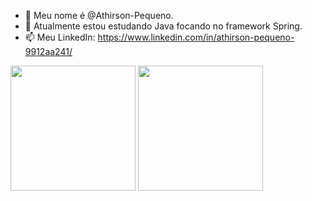 - 👋 Meu nome é @Athirson-Pequeno.
- 🌱 Atualmente estou estudando Java focando no framework Spring.
- 📫 Meu LinkedIn: https://www.linkedin.com/in/athirson-pequeno-9912aa241/



<img src="https://github-readme-stats.vercel.app/api/top-langs/?username=Athirson-Pequeno&hide=html&layout=compact&theme=tokyonight" height="200"/>
<img src="https://github-readme-stats.vercel.app/api?username=Athirson-Pequeno&show_icons=true&theme=tokyonight" height="200"/>
